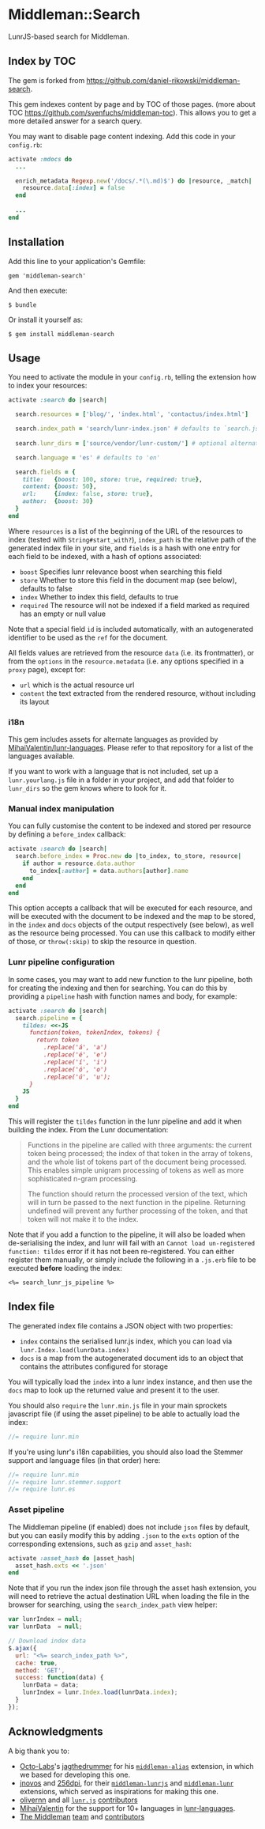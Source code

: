 # Middleman::Search

LunrJS-based search for Middleman.

## Index by TOC

The gem is forked from https://github.com/daniel-rikowski/middleman-search.

This gem indexes content by page and by TOC of those pages. (more about TOC https://github.com/svenfuchs/middleman-toc). This allows you to get a more detailed answer for a search query.

You may want to disable page content indexing. Add this code in your `config.rb`:
```ruby
activate :mdocs do
  ...

  enrich_metadata Regexp.new('/docs/.*(\.md)$') do |resource, _match|
    resource.data[:index] = false
  end
  
  ...
end
```
## Installation

Add this line to your application's Gemfile:

    gem 'middleman-search'

And then execute:

    $ bundle

Or install it yourself as:

    $ gem install middleman-search

## Usage

You need to activate the module in your `config.rb`, telling the extension how to index your resources:

```ruby
activate :search do |search|

  search.resources = ['blog/', 'index.html', 'contactus/index.html']

  search.index_path = 'search/lunr-index.json' # defaults to `search.json`
  
  search.lunr_dirs = ['source/vendor/lunr-custom/'] # optional alternate paths where to look for lunr js files

  search.language = 'es' # defaults to 'en'

  search.fields = {
    title:   {boost: 100, store: true, required: true},
    content: {boost: 50},
    url:     {index: false, store: true},
    author:  {boost: 30}
  }
end
```

Where `resources` is a list of the beginning of the URL of the resources to index (tested with `String#start_with?`), `index_path` is the relative path of the generated index file in your site, and `fields` is a hash with one entry for each field to be indexed, with a hash of options associated:

- `boost` Specifies lunr relevance boost when searching this field
- `store` Whether to store this field in the document map (see below), defaults to false
- `index` Whether to index this field, defaults to true
- `required` The resource will not be indexed if a field marked as required has an empty or null value

Note that a special field `id` is included automatically, with an autogenerated identifier to be used as the `ref` for the document.

All fields values are retrieved from the resource `data` (i.e. its frontmatter), or from the `options` in the `resource.metadata` (i.e. any options specified in a `proxy` page), except for:
- `url` which is the actual resource url
- `content` the text extracted from the rendered resource, without including its layout

### i18n

This gem includes assets for alternate languages as provided by [MihaiValentin/lunr-languages](https://github.com/MihaiValentin/lunr-languages). Please refer to that repository for a list of the languages available.

If you want to work with a language that is not included, set up a `lunr.yourlang.js` file in a folder in your project, and add that folder to `lunr_dirs` so the gem knows where to look for it.

### Manual index manipulation

You can fully customise the content to be indexed and stored per resource by defining a `before_index` callback:

```ruby
activate :search do |search|
  search.before_index = Proc.new do |to_index, to_store, resource|
    if author = resource.data.author
      to_index[:author] = data.authors[author].name
    end
  end
end
```

This option accepts a callback that will be executed for each resource, and will be executed with the document to be indexed and the map to be stored, in the `index` and `docs` objects of the output respectively (see below), as well as the resource being processed. You can use this callback to modify either of those, or `throw(:skip)` to skip the resource in question.

### Lunr pipeline configuration

In some cases, you may want to add new function to the lunr pipeline, both for creating the indexing and then for searching. You can do this by providing a `pipeline` hash with function names and body, for example:

```ruby
activate :search do |search|
  search.pipeline = {
    tildes: <<-JS
      function(token, tokenIndex, tokens) {
        return token
          .replace('á', 'a')
          .replace('é', 'e')
          .replace('í', 'i')
          .replace('ó', 'o')
          .replace('ú', 'u');
      }
    JS
  }
end
```

This will register the `tildes` function in the lunr pipeline and add it when building the index. From the Lunr documentation:

> Functions in the pipeline are called with three arguments: the current token being processed; the index of that token in the array of tokens, and the whole list of tokens part of the document being processed. This enables simple unigram processing of tokens as well as more sophisticated n-gram processing.
>
> The function should return the processed version of the text, which will in turn be passed to the next function in the pipeline. Returning undefined will prevent any further processing of the token, and that token will not make it to the index.

Note that if you add a function to the pipeline, it will also be loaded when de-serialising the index, and lunr will fail with an `Cannot load un-registered function: tildes` error if it has not been re-registered. You can either register them manually, or simply include the following in a `.js.erb` file to be executed __before__ loading the index:
```erb
<%= search_lunr_js_pipeline %>
```


## Index file

The generated index file contains a JSON object with two properties:
- `index` contains the serialised lunr.js index, which you can load via `lunr.Index.load(lunrData.index)`
- `docs` is a map from the autogenerated document ids to an object that contains the attributes configured for storage

You will typically load the `index` into a lunr index instance, and then use the `docs` map to look up the returned value and present it to the user.

You should also `require` the `lunr.min.js` file in your main sprockets javascript file (if using the asset pipeline) to be able to actually load the index:

```javascript
//= require lunr.min
```

If you're using lunr's i18n capabilities, you should also load the Stemmer support and language files (in that order) here:

```javascript
//= require lunr.min
//= require lunr.stemmer.support
//= require lunr.es
```

### Asset pipeline

The Middleman pipeline (if enabled) does not include `json` files by default, but you can easily modify this by adding `.json` to the `exts` option of the corresponding extensions, such as `gzip` and `asset_hash`:

```ruby
activate :asset_hash do |asset_hash|
  asset_hash.exts << '.json'
end
```

Note that if you run the index json file through the asset hash extension, you will need to retrieve the actual destination URL when loading the file in the browser for searching, using the `search_index_path` view helper:

```javascript
var lunrIndex = null;
var lunrData  = null;

// Download index data
$.ajax({
  url: "<%= search_index_path %>",
  cache: true,
  method: 'GET',
  success: function(data) {
    lunrData = data;
    lunrIndex = lunr.Index.load(lunrData.index);
  }
});
```

## Acknowledgments

A big thank you to:
- [Octo-Labs](https://github.com/Octo-Labs)'s [jagthedrummer](https://github.com/jagthedrummer) for his [`middleman-alias`](https://github.com/Octo-Labs/middleman-alias) extension, in which we based for developing this one.
- [jnovos](https://github.com/jnovos) and [256dpi](https://github.com/256dpi), for their [`middleman-lunrjs`](https://github.com/jnovos/middleman-lunrjs) and [`middleman-lunr`](https://github.com/256dpi/middleman-lunr) extensions, which served as inspirations for making this one.
- [olivernn](https://github.com/olivernn) and all [`lunr.js`](http://lunrjs.com/) [contributors](https://github.com/olivernn/lunr.js/graphs/contributors)
- [MihaiValentin](https://github.com/MihaiValentin) for the support for 10+ languages in [lunr-languages](https://github.com/MihaiValentin/lunr-languages).
- [The Middleman](https://middlemanapp.com/) [team](https://github.com/orgs/middleman/people) and [contributors](https://github.com/middleman/middleman/graphs/contributors)
